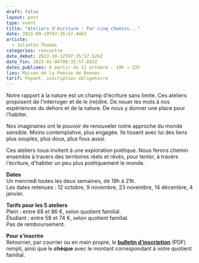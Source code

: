 ```yaml
---
draft: false
layout: post
type: event
title: "Ateliers d'écriture : Par cinq chemins..."
date: 2022-09-19T07:35:57.446Z
artiste:
  - Juliette Thomas
categories: rencontre
date_debut: 2022-10-12T07:35:57.626Z
date_fin: 2023-01-04T08:35:57.693Z
dates_publiees: A partir du 12 octobre · 19h → 21h
lieu: Maison de la Poésie de Rennes
tarif: Payant, inscription obligatoire
---
```

Notre rapport à la nature est un champ d'écriture sans limite. Ces ateliers proposent de l'interroger et de le (re)dire. De nouer les mots à nos expériences du dehors et de la nature. De nous y donner une place pour l'habiter. 

Nos imaginaires ont le pouvoir de renouveler notre approche du monde sensible. Moins contemplative, plus engagée. Ils tissent avec lui des liens plus souples, plus doux, plus fous aussi. 

Ces ateliers nous invitent à une exploration poétique. Nous ferons chemin ensemble à travers des territoires réels et rêvés, pour tenter, à travers l'écriture, d'habiter un peu plus poétiquement le monde.

**Dates**\
Un mercredi toutes les deux semaines, de 19h à 21h.\
Les dates retenues : 12 octobre, 9 novembre, 23 novembre, 14 décembre, 4 janvier.

**Tarifs pour les 5 ateliers**\
Plein : entre 68 et 86 €, selon quotient familial.\
Étudiant : entre 58 et 74 €, selon quotient familial.\
Pas de remboursement.

**Pour s’inscrire**\
Retourner, par courrier ou en main propre, le **[bulletin d’inscription](https://maiporennes.fr/imgs/inscription-ateliers-d-criture-micro-fictions.pdf)** (PDF) rempli, ainsi que le **chèque** avec le montant correspondant à votre quotient familial.